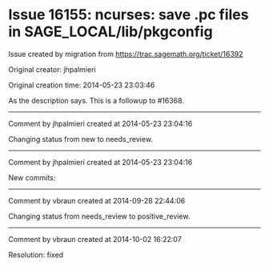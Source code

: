 # Issue 16155: ncurses: save .pc files in SAGE_LOCAL/lib/pkgconfig

Issue created by migration from https://trac.sagemath.org/ticket/16392

Original creator: jhpalmieri

Original creation time: 2014-05-23 23:03:46

As the description says. This is a followup to #16368.


---

Comment by jhpalmieri created at 2014-05-23 23:04:16

Changing status from new to needs_review.


---

Comment by jhpalmieri created at 2014-05-23 23:04:16

New commits:


---

Comment by vbraun created at 2014-09-28 22:44:06

Changing status from needs_review to positive_review.


---

Comment by vbraun created at 2014-10-02 16:22:07

Resolution: fixed
